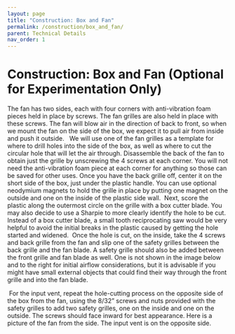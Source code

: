 ```yaml
---
layout: page
title: "Construction: Box and Fan"
permalink: /construction/box_and_fan/
parent: Technical Details
nav_order: 1
---
```


# Construction: Box and Fan (Optional for Experimentation Only)

The fan has two sides, each with four corners with anti-vibration foam pieces held in place by screws. The fan grilles are also held in place with these screws. The fan will blow air in the direction of back to front, so when we mount the fan on the side of the box, we expect it to pull air from inside and push it outside.
​
​
We will use one of the fan grilles as a template for where to drill holes into the side of the box, as well as where to cut the circular hole that will let the air through.
Disassemble the back of the fan to obtain just the grille by unscrewing the 4 screws at each corner. You will not need the anti-vibration foam piece at each corner for anything so those can be saved for other uses.
Once you have the back grille off, center it on the short side of the box, just under the plastic handle. You can use optional neodymium magnets to hold the grille in place by putting one magnet on the outside and one on the inside of the plastic side wall.
​
​
Next, score the plastic along the outermost circle on the grille with a box cutter blade. You may also decide to use a Sharpie to more clearly identify the hole to be cut. Instead of a box cutter blade, a small tooth reciprocating saw would be very helpful to avoid the initial breaks in the plastic caused by getting the hole started and widened.
​
​
Once the hole is cut, on the inside, take the 4 screws and back grille from the fan and slip one of the safety grilles between the back grille and the fan blade. A safety grille should also be added between the front grille and fan blade as well. One is not shown in the image below and to the right for initial airflow considerations, but it is advisable if you might have small external objects that could find their way through the front grille and into the fan blade.
​
 
​
For the input vent, repeat the hole-cutting process on the opposite side of the box from the fan, using the 8/32” screws and nuts provided with the safety grilles to add two safety grilles, one on the inside and one on the outside. The screws should face inward for best appearance.
Here is a picture of the fan from the side. The input vent is on the opposite side.